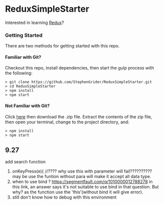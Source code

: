 # ReduxSimpleStarter

Interested in learning [Redux](https://www.udemy.com/react-redux/)?

### Getting Started

There are two methods for getting started with this repo.

#### Familiar with Git?
Checkout this repo, install dependencies, then start the gulp process with the following:

```
> git clone https://github.com/StephenGrider/ReduxSimpleStarter.git
> cd ReduxSimpleStarter
> npm install
> npm start
```

#### Not Familiar with Git?
Click [here](https://github.com/StephenGrider/ReactStarter/releases) then download the .zip file.  Extract the contents of the zip file, then open your terminal, change to the project directory, and:

```
> npm install
> npm start
```


## 9.27
add search function
1. onKeyPress(e){                         //???? why use this with parameter will fail??????????
may be use the funtion without para will make it accept all data type.
2. when to use bind ?
https://segmentfault.com/q/1010000012788278  in this link, an answer says it's not suitable to use bind in that question. But why? as the function use the 'this'(without bind it will give error).
3. still don't know how to debug with this environment
